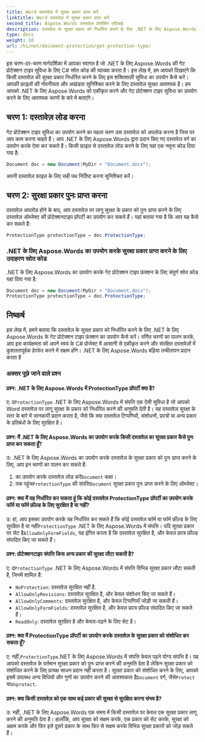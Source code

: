 ```yaml
---
title: Word दस्तावेज़ में सुरक्षा प्रकार प्राप्त करें
linktitle: Word दस्तावेज़ में सुरक्षा प्रकार प्राप्त करें
second_title: Aspose.Words दस्तावेज़ प्रोसेसिंग एपीआई
description: दस्तावेज़ के सुरक्षा प्रकार को निर्धारित करने के लिए .NET के लिए Aspose.Words के वर्ड दस्तावेज़ में सुरक्षा प्रकार प्राप्त करें फ़ंक्शन का उपयोग करना सीखें।
type: docs
weight: 10
url: /hi/net/document-protection/get-protection-type/
---
```

इस चरण-दर-चरण मार्गदर्शिका में आपका स्वागत है जो .NET के लिए Aspose.Words की गेट प्रोटेक्शन टाइप सुविधा के लिए C# स्रोत कोड की व्याख्या करता है। इस लेख में, हम आपको दिखाएंगे कि किसी दस्तावेज़ की सुरक्षा प्रकार निर्धारित करने के लिए इस शक्तिशाली सुविधा का उपयोग कैसे करें। आपकी फ़ाइलों की गोपनीयता और अखंडता सुनिश्चित करने के लिए दस्तावेज़ सुरक्षा आवश्यक है। हम आपको .NET के लिए Aspose.Words को एकीकृत करने और गेट प्रोटेक्शन टाइप सुविधा का उपयोग करने के लिए आवश्यक चरणों के बारे में बताएंगे।

## चरण 1: दस्तावेज़ लोड करना

गेट प्रोटेक्शन टाइप सुविधा का उपयोग करने का पहला चरण उस दस्तावेज़ को अपलोड करना है जिस पर आप काम करना चाहते हैं। आप .NET के लिए Aspose.Words द्वारा प्रदान किए गए दस्तावेज़ वर्ग का उपयोग करके ऐसा कर सकते हैं। किसी फ़ाइल से दस्तावेज़ लोड करने के लिए यहां एक नमूना कोड दिया गया है:

```csharp
Document doc = new Document(MyDir + "Document.docx");
```

अपनी दस्तावेज़ फ़ाइल के लिए सही पथ निर्दिष्ट करना सुनिश्चित करें।

## चरण 2: सुरक्षा प्रकार पुनः प्राप्त करना

दस्तावेज़ अपलोड होने के बाद, आप दस्तावेज़ पर लागू सुरक्षा के प्रकार को पुनः प्राप्त करने के लिए दस्तावेज़ ऑब्जेक्ट की प्रोटेक्शनटाइप प्रॉपर्टी का उपयोग कर सकते हैं। यहां बताया गया है कि आप यह कैसे कर सकते हैं:

```csharp
ProtectionType protectionType = doc.ProtectionType;
```

### .NET के लिए Aspose.Words का उपयोग करके सुरक्षा प्रकार प्राप्त करने के लिए उदाहरण स्रोत कोड

.NET के लिए Aspose.Words का उपयोग करके गेट प्रोटेक्शन टाइप फ़ंक्शन के लिए संपूर्ण स्रोत कोड यहां दिया गया है:

```csharp
Document doc = new Document(MyDir + "Document.docx");
ProtectionType protectionType = doc.ProtectionType;
```

## निष्कर्ष

इस लेख में, हमने बताया कि दस्तावेज़ के सुरक्षा प्रकार को निर्धारित करने के लिए .NET के लिए Aspose.Words के गेट प्रोटेक्शन टाइप फ़ंक्शन का उपयोग कैसे करें। वर्णित चरणों का पालन करके, आप इस कार्यक्षमता को अपने स्वयं के C# प्रोजेक्ट में आसानी से एकीकृत करने और संरक्षित दस्तावेज़ों में कुशलतापूर्वक हेरफेर करने में सक्षम होंगे। .NET के लिए Aspose.Words बढ़िया लचीलापन प्रदान करता है

### अक्सर पूछे जाने वाले प्रश्न

#### प्रश्न: .NET के लिए Aspose.Words में ProtectionType प्रॉपर्टी क्या है?

 ए: द`ProtectionType` .NET के लिए Aspose.Words में संपत्ति एक ऐसी सुविधा है जो आपको Word दस्तावेज़ पर लागू सुरक्षा के प्रकार को निर्धारित करने की अनुमति देती है। यह दस्तावेज़ सुरक्षा के स्तर के बारे में जानकारी प्रदान करता है, जैसे कि क्या दस्तावेज़ टिप्पणियों, संशोधनों, प्रपत्रों या अन्य प्रकार के प्रतिबंधों के लिए सुरक्षित है।

#### प्रश्न: मैं .NET के लिए Aspose.Words का उपयोग करके किसी दस्तावेज़ का सुरक्षा प्रकार कैसे पुनः प्राप्त कर सकता हूँ?

उ: .NET के लिए Aspose.Words का उपयोग करके दस्तावेज़ के सुरक्षा प्रकार को पुनः प्राप्त करने के लिए, आप इन चरणों का पालन कर सकते हैं:
1.  का उपयोग करके दस्तावेज़ लोड करें`Document` कक्षा।
2.  तक पहुंच`ProtectionType` की संपत्ति`Document` सुरक्षा प्रकार पुनः प्राप्त करने के लिए ऑब्जेक्ट।

#### प्रश्न: क्या मैं यह निर्धारित कर सकता हूं कि कोई दस्तावेज़ ProtectionType प्रॉपर्टी का उपयोग करके फॉर्म या फॉर्म फ़ील्ड के लिए सुरक्षित है या नहीं?

 उ: हां, आप इसका उपयोग करके यह निर्धारित कर सकते हैं कि कोई दस्तावेज़ फॉर्म या फॉर्म फ़ील्ड के लिए सुरक्षित है या नहीं`ProtectionType` .NET के लिए Aspose.Words में संपत्ति। यदि सुरक्षा प्रकार पर सेट है`AllowOnlyFormFields`, यह इंगित करता है कि दस्तावेज़ सुरक्षित है, और केवल प्रपत्र फ़ील्ड संपादित किए जा सकते हैं।

#### प्रश्न: प्रोटेक्शनटाइप संपत्ति किस अन्य प्रकार की सुरक्षा लौटा सकती है?

 ए: द`ProtectionType` .NET के लिए Aspose.Words में संपत्ति विभिन्न सुरक्षा प्रकार लौटा सकती है, जिनमें शामिल हैं:
- `NoProtection`: दस्तावेज़ सुरक्षित नहीं है.
- `AllowOnlyRevisions`: दस्तावेज़ सुरक्षित है, और केवल संशोधन किए जा सकते हैं।
- `AllowOnlyComments`: दस्तावेज़ सुरक्षित है, और केवल टिप्पणियाँ जोड़ी जा सकती हैं।
- `AllowOnlyFormFields`: दस्तावेज़ सुरक्षित है, और केवल प्रपत्र फ़ील्ड संपादित किए जा सकते हैं।
- `ReadOnly`: दस्तावेज़ सुरक्षित है और केवल-पढ़ने के लिए सेट है।

#### प्रश्न: क्या मैं ProtectionType प्रॉपर्टी का उपयोग करके दस्तावेज़ के सुरक्षा प्रकार को संशोधित कर सकता हूँ?

 ए: नहीं,`ProtectionType`.NET के लिए Aspose.Words में संपत्ति केवल पढ़ने योग्य संपत्ति है। यह आपको दस्तावेज़ के वर्तमान सुरक्षा प्रकार को पुनः प्राप्त करने की अनुमति देता है लेकिन सुरक्षा प्रकार को संशोधित करने के लिए प्रत्यक्ष साधन प्रदान नहीं करता है। सुरक्षा प्रकार को संशोधित करने के लिए, आपको इसमें उपलब्ध अन्य विधियों और गुणों का उपयोग करने की आवश्यकता है`Document` वर्ग, जैसे`Protect` या`Unprotect`.

#### प्रश्न: क्या किसी दस्तावेज़ को एक साथ कई प्रकार की सुरक्षा से सुरक्षित करना संभव है?

उ: नहीं, .NET के लिए Aspose.Words एक समय में किसी दस्तावेज़ पर केवल एक सुरक्षा प्रकार लागू करने की अनुमति देता है। हालाँकि, आप सुरक्षा को सक्षम करके, एक प्रकार को सेट करके, सुरक्षा को अक्षम करके और फिर इसे दूसरे प्रकार के साथ फिर से सक्षम करके विभिन्न सुरक्षा प्रकारों को जोड़ सकते हैं।

